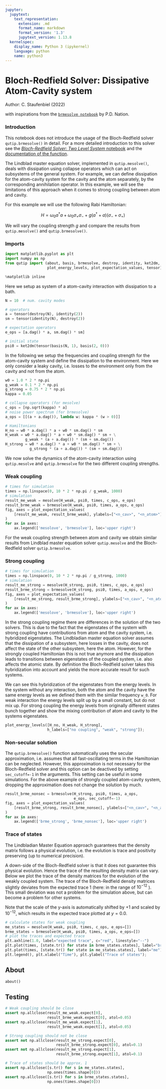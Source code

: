 ```yaml
---
jupyter:
  jupytext:
    text_representation:
      extension: .md
      format_name: markdown
      format_version: '1.3'
      jupytext_version: 1.13.8
  kernelspec:
    display_name: Python 3 (ipykernel)
    language: python
    name: python3
---
```


<!-- #region -->
# Bloch-Redfield Solver: Dissipative Atom-Cavity system

Author: C. Staufenbiel (2022)

with inspirations from the [`brmesolve notebook`](https://github.com/qutip/qutip-notebooks/blob/master/examples/brmesolve.ipynb) by P.D. Nation.

### Introduction

This notebook does not introduce the usage of the Bloch-Redfield solver `qutip.brmesolve()` in detail. For a more detailed introduction to this solver see the [*Bloch-Redfield Solver: Two Level System* notebook](007_brmesolve_tls.md) and the [documentation of the function](https://qutip.org/docs/latest/guide/dynamics/dynamics-bloch-redfield.html).

The Lindblad master equation solver, implemented in `qutip.mesolve()`, deals with dissipation using collapse operators which can act on subsystems of the general system. For example, we can define dissipation for the atom-cavity system for the cavity and the atom separately, by the corresponding annihilation operator. In this example, we will see the limitations of this approach when it comes to strong coupling between atom and cavity.

For this example we will use the following Rabi Hamiltonian:

$$H =  \omega_0 a^\dagger a + \omega_0 \sigma_+ \sigma_- + g(a^\dagger + a)(\sigma_- + \sigma_+)$$

We will vary the coupling strength $g$ and compare the results from `qutip.mesolve()` and `qutip.brmesolve()`.


### Imports

<!-- #endregion -->

```python
import matplotlib.pyplot as plt
import numpy as np
from qutip import (about, basis, brmesolve, destroy, identity, ket2dm, mesolve,
                   plot_energy_levels, plot_expectation_values, tensor)

%matplotlib inline
```

<!-- #region -->


Here we setup as system of a atom-cavity interaction with dissipation to a bath.
<!-- #endregion -->

```python
N = 10  # num. cavity modes

# operators
a = tensor(destroy(N), identity(2))
sm = tensor(identity(N), destroy(2))

# expectation operators
e_ops = [a.dag() * a, sm.dag() * sm]

# initial state
psi0 = ket2dm(tensor(basis(N, 1), basis(2, 0)))
```

In the following we setup the frequencies and coupling strength for the atom-cavity system and define the dissipation to the environment. Here we only consider a leaky cavity, i.e. losses to the environment only from the cavity and not from the atom.

```python
w0 = 1.0 * 2 * np.pi
g_weak = 0.1 * 2 * np.pi
g_strong = 0.75 * 2 * np.pi
kappa = 0.05

# collapse operators (for mesolve)
c_ops = [np.sqrt(kappa) * a]
# noise power spectrum (for brmesolve)
a_ops = [[(a + a.dag()), lambda w: kappa * (w > 0)]]

# Hamiltonians
H_no = w0 * a.dag() * a + w0 * sm.dag() * sm
H_weak = w0 * a.dag() * a + w0 * sm.dag() * sm + \
         g_weak * (a + a.dag()) * (sm + sm.dag())
H_strong = w0 * a.dag() * a + w0 * sm.dag() * sm + \
           g_strong * (a + a.dag()) * (sm + sm.dag())
```

We now solve the dynamics of the atom-cavity interaction using `qutip.mesolve` and `qutip.brmesolve` for the two different coupling strengths.
### Weak coupling

```python
# times for simulation
times = np.linspace(0, 10 * 2 * np.pi / g_weak, 1000)
# simulation
result_me_weak = mesolve(H_weak, psi0, times, c_ops, e_ops)
result_brme_weak = brmesolve(H_weak, psi0, times, a_ops, e_ops)
fig, axes = plot_expectation_values(
    [result_me_weak, result_brme_weak], ylabels=["<n_cav>", "<n_atom>"]
)
for ax in axes:
    ax.legend(['mesolove', 'brmesolve'], loc='upper right')
```

For the weak coupling strength between atom and cavity we obtain similar results from Lindblad master equation solver `qutip.mesolve` and the Bloch-Redfield solver `qutip.brmesolve`.

### Strong coupling

```python
# times for simulation
times = np.linspace(0, 10 * 2 * np.pi / g_strong, 1000)
# simulation
result_me_strong = mesolve(H_strong, psi0, times, c_ops, e_ops)
result_brme_strong = brmesolve(H_strong, psi0, times, a_ops, e_ops)
fig, axes = plot_expectation_values(
    [result_me_strong, result_brme_strong], ylabels=["<n_cav>", "<n_atom>"]
)
for ax in axes:
    ax.legend(['mesolove', 'brmesolve'], loc='upper right')
```

In the strong coupling regime there are differences in the solution of the two solvers. This is due to the fact that the eigenstates of the system with strong coupling have contributions from atom and the cavity system, i.e. hybridized eigenstates. The Lindbladian master equation solver assumes that the dissipation of a subsystem, here losses in the cavity, does not affect the state of the other subsystem, here the atom. However, for the strongly coupled Hamiltonian this is not true anymore and the dissipation leads to transitions between eigenstates of the coupled system, i.e. also affects the atomic state. By definition the Bloch-Redfield solver takes this hybridization into account and yields the more accurate result for such systems.

We can see this hybridization of the eigenstates from the energy levels. In the system without any interaction, both the atom and the cavity have the same energy levels as we defined them with the similar frequency `w_0`.
For weak interaction the energy levels split up by a small constant, but do not mix up. For strong coupling the energy levels from originally different states bunch together and show the mixing contribution of atom and cavity to the systems eigenstates.

```python
plot_energy_levels([H_no, H_weak, H_strong],
                   h_labels=["no coupling", "weak", "strong"]);
```

### Non-secular solution
The `qutip.brmesolve()` function automatically uses the secular approximation, i.e. assumes that all fast-oscillating terms in the Hamiltonian can be neglected. However, this approximation is not necessary for the Bloch-Redfield solver and this option can be deactived by setting `sec_cutoff=-1` in the arguments. This setting can be useful in some simulations. For the above example of strongly coupled atom-cavity system, dropping the approximation does not change the solution by much.

```python
result_brme_nonsec = brmesolve(H_strong, psi0, times, a_ops,
                               e_ops, sec_cutoff=-1)
fig, axes = plot_expectation_values(
    [result_brme_strong, result_brme_nonsec], ylabels=["<n_cav>", "<n_atom>"]
)
for ax in axes:
    ax.legend(['brme_strong', 'brme_nonsec'], loc='upper right')
```

### Trace of states
The Lindbladian Master Equation approach guarantees that the density matrix follows a physical evolution, i.e. the evolution is trace and positivity preserving (up to numerical precision).

A down-side of the Bloch-Redfield solver is that it does not guarantee this physical evolution. Hence the trace of the resulting density matrix can vary. Below we plot the trace of the density matrices for the evolution of the weakly coupled system. The trace of the Bloch-Redfield density matrices slightly deviates from the expected trace $1$ (here: in the range of $10^{-12}$ ). This small deviation was not a problem for the simulation above, but can become a problem for other systems.

Note that the scale of the y-axis is automatically shifted by $+1$ and scaled by $10^{-12}$, which results in the expected trace plotted at $y = 0.0$.

```python
# calculate states for weak coupling
me_states = mesolve(H_weak, psi0, times, c_ops, e_ops=[])
brme_states = brmesolve(H_weak, psi0, times, a_ops, e_ops=[])
# plot the traces and expected trace
plt.axhline(1.0, label="expected trace", c="red", linestyle="--")
plt.plot(times, [state.tr() for state in brme_states.states], label="brme")
plt.plot(times, [state.tr() for state in me_states.states], label="me")
plt.legend(), plt.xlabel("Time"), plt.ylabel("Trace of states");
```

## About

```python
about()
```

## Testing

```python
# Weak coupling should be close
assert np.allclose(result_me_weak.expect[0],
                   result_brme_weak.expect[0], atol=0.05)
assert np.allclose(result_me_weak.expect[1],
                   result_brme_weak.expect[1], atol=0.05)

# Strong coupling should not be close
assert not np.allclose(result_me_strong.expect[0],
                       result_brme_strong.expect[0], atol=0.1)
assert not np.allclose(result_me_strong.expect[1],
                       result_brme_strong.expect[1], atol=0.1)

# Trace of states should be approx. 1
assert np.allclose([s.tr() for s in me_states.states],
                   np.ones(times.shape[0]))
assert np.allclose([s.tr() for s in brme_states.states],
                   np.ones(times.shape[0]))
```
